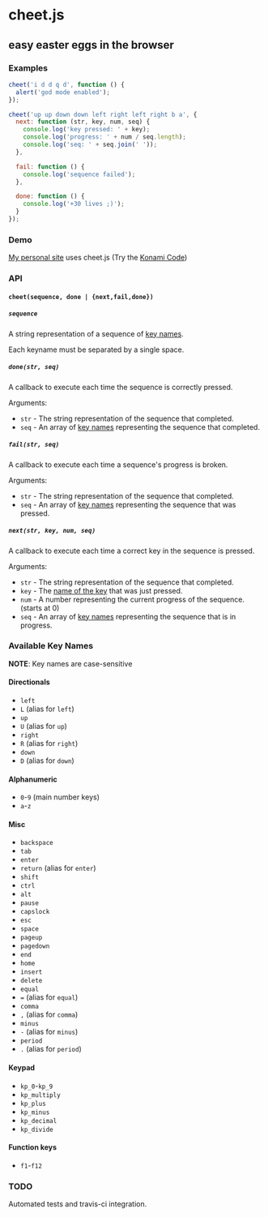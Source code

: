 # cheet.js

## easy easter eggs in the browser

### Examples

```javascript
cheet('i d d q d', function () {
  alert('god mode enabled');
});
```

```javascript
cheet('up up down down left right left right b a', {
  next: function (str, key, num, seq) {
    console.log('key pressed: ' + key);
    console.log('progress: ' + num / seq.length);
    console.log('seq: ' + seq.join(' '));
  },

  fail: function () {
    console.log('sequence failed');
  },

  done: function () {
    console.log('+30 lives ;)');
  }
});
```

### Demo

[My personal site](http://namuol.github.io) uses cheet.js (Try the [Konami Code](http://en.wikipedia.org/wiki/Konami_Code))

### API

#### `cheet(sequence, done | {next,fail,done})`

##### `sequence`
A string representation of a sequence of [key names](#available-key-names).

Each keyname must be separated by a single space.

##### `done(str, seq)`

A callback to execute each time the sequence is correctly pressed.

Arguments:
* `str` - The string representation of the sequence that completed.
* `seq` - An array of [key names](#available-key-names) representing the sequence that completed.

##### `fail(str, seq)`

A callback to execute each time a sequence's progress is broken.

Arguments:
* `str` - The string representation of the sequence that completed.
* `seq` - An array of [key names](#available-key-names) representing the sequence that was pressed.

##### `next(str, key, num, seq)`

A callback to execute each time a correct key in the sequence is pressed.

Arguments:
* `str` - The string representation of the sequence that completed.
* `key` - The [name of the key](#available-key-names) that was just pressed.
* `num` - A number representing the current progress of the sequence. (starts at 0)
* `seq` - An array of [key names](#available-key-names) representing the sequence that is in progress.

### Available Key Names

**NOTE**: Key names are case-sensitive

#### Directionals
* `left`
* `L` (alias for `left`)
* `up`
* `U` (alias for `up`)
* `right`
* `R` (alias for `right`)
* `down`
* `D` (alias for `down`)

#### Alphanumeric
* `0`-`9` (main number keys)
* `a`-`z`

#### Misc 
* `backspace`
* `tab`
* `enter`
* `return` (alias for `enter`)
* `shift`
* `ctrl`
* `alt`
* `pause`
* `capslock`
* `esc`
* `space`
* `pageup`
* `pagedown`
* `end`
* `home`
* `insert`
* `delete`
* `equal`
* `=` (alias for `equal`)
* `comma`
* `,` (alias for `comma`)
* `minus`
* `-` (alias for `minus`)
* `period`
* `.` (alias for `period`)

#### Keypad
* `kp_0`-`kp_9`
* `kp_multiply`
* `kp_plus`
* `kp_minus`
* `kp_decimal`
* `kp_divide`

#### Function keys
* `f1`-`f12`

### TODO

Automated tests and travis-ci integration.
